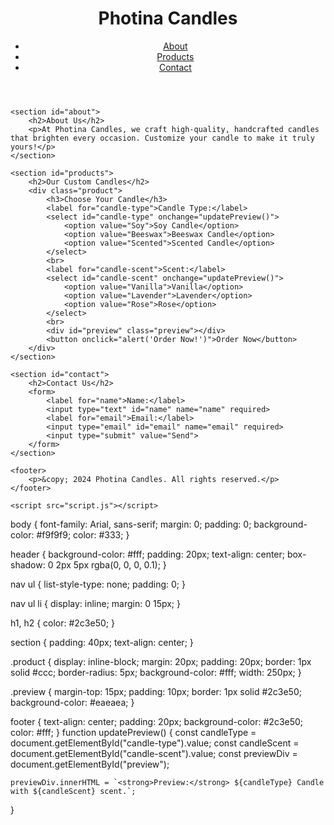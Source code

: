 <!DOCTYPE html>
<html lang="en">
<head>
    <meta charset="UTF-8">
    <meta name="viewport" content="width=device-width, initial-scale=1.0">
    <link rel="stylesheet" href="styles.css">
    <title>Photina Candles</title>
</head>
<body>
    <header>
        <h1>Photina Candles</h1>
        <nav>
            <ul>
                <li><a href="#about">About</a></li>
                <li><a href="#products">Products</a></li>
                <li><a href="#contact">Contact</a></li>
            </ul>
        </nav>
    </header>

    <section id="about">
        <h2>About Us</h2>
        <p>At Photina Candles, we craft high-quality, handcrafted candles that brighten every occasion. Customize your candle to make it truly yours!</p>
    </section>

    <section id="products">
        <h2>Our Custom Candles</h2>
        <div class="product">
            <h3>Choose Your Candle</h3>
            <label for="candle-type">Candle Type:</label>
            <select id="candle-type" onchange="updatePreview()">
                <option value="Soy">Soy Candle</option>
                <option value="Beeswax">Beeswax Candle</option>
                <option value="Scented">Scented Candle</option>
            </select>
            <br>
            <label for="candle-scent">Scent:</label>
            <select id="candle-scent" onchange="updatePreview()">
                <option value="Vanilla">Vanilla</option>
                <option value="Lavender">Lavender</option>
                <option value="Rose">Rose</option>
            </select>
            <br>
            <div id="preview" class="preview"></div>
            <button onclick="alert('Order Now!')">Order Now</button>
        </div>
    </section>

    <section id="contact">
        <h2>Contact Us</h2>
        <form>
            <label for="name">Name:</label>
            <input type="text" id="name" name="name" required>
            <label for="email">Email:</label>
            <input type="email" id="email" name="email" required>
            <input type="submit" value="Send">
        </form>
    </section>

    <footer>
        <p>&copy; 2024 Photina Candles. All rights reserved.</p>
    </footer>

    <script src="script.js"></script>
</body>
</html>
body {
    font-family: Arial, sans-serif;
    margin: 0;
    padding: 0;
    background-color: #f9f9f9;
    color: #333;
}

header {
    background-color: #fff;
    padding: 20px;
    text-align: center;
    box-shadow: 0 2px 5px rgba(0, 0, 0, 0.1);
}

nav ul {
    list-style-type: none;
    padding: 0;
}

nav ul li {
    display: inline;
    margin: 0 15px;
}

h1, h2 {
    color: #2c3e50;
}

section {
    padding: 40px;
    text-align: center;
}

.product {
    display: inline-block;
    margin: 20px;
    padding: 20px;
    border: 1px solid #ccc;
    border-radius: 5px;
    background-color: #fff;
    width: 250px;
}

.preview {
    margin-top: 15px;
    padding: 10px;
    border: 1px solid #2c3e50;
    background-color: #eaeaea;
}

footer {
    text-align: center;
    padding: 20px;
    background-color: #2c3e50;
    color: #fff;
}
function updatePreview() {
    const candleType = document.getElementById("candle-type").value;
    const candleScent = document.getElementById("candle-scent").value;
    const previewDiv = document.getElementById("preview");
    
    previewDiv.innerHTML = `<strong>Preview:</strong> ${candleType} Candle with ${candleScent} scent.`;
}
